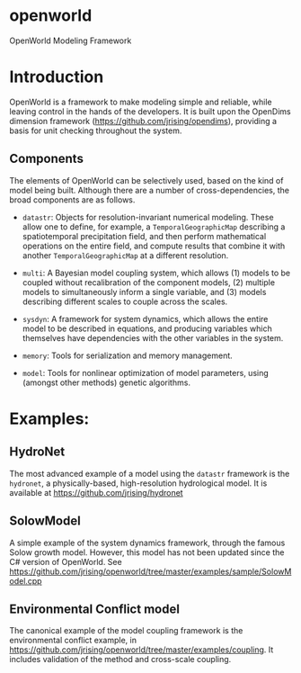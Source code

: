 openworld
=========

OpenWorld Modeling Framework

# Introduction

OpenWorld is a framework to make modeling simple and reliable, while
leaving control in the hands of the developers.  It is built upon the
OpenDims dimension framework (https://github.com/jrising/opendims),
providing a basis for unit checking throughout the system.

## Components

The elements of OpenWorld can be selectively used, based on the kind
of model being built.  Although there are a number of
cross-dependencies, the broad components are as follows.

* `datastr`: Objects for resolution-invariant numerical modeling.
  These allow one to define, for example, a `TemporalGeographicMap`
  describing a spatiotemporal precipitation field, and then perform
  mathematical operations on the entire field, and compute results
  that combine it with another `TemporalGeographicMap` at a different
  resolution.

* `multi`: A Bayesian model coupling system, which allows (1) models
  to be coupled without recalibration of the component models, (2)
  multiple models to simultaneously inform a single variable, and (3)
  models describing different scales to couple across the scales.

* `sysdyn`: A framework for system dynamics, which allows the entire
  model to be described in equations, and producing variables which
  themselves have dependencies with the other variables in the system.

* `memory`: Tools for serialization and memory management.

* `model`: Tools for nonlinear optimization of model parameters, using
  (amongst other methods) genetic algorithms.

# Examples:

## HydroNet

The most advanced example of a model using the `datastr` framework is
the `hydronet`, a physically-based, high-resolution hydrological
model.  It is available at https://github.com/jrising/hydronet

## SolowModel

A simple example of the system dynamics framework, through the famous
Solow growth model.  However, this model has not been updated since
the C# version of OpenWorld.  See
https://github.com/jrising/openworld/tree/master/examples/sample/SolowModel.cpp

## Environmental Conflict model

The canonical example of the model coupling framework is the
environmental conflict example, in
https://github.com/jrising/openworld/tree/master/examples/coupling.
It includes validation of the method and cross-scale coupling.
